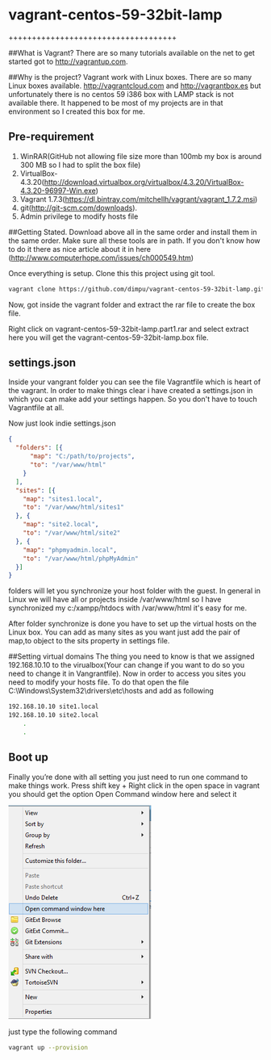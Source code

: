 # vagrant-centos-59-32bit-lamp
++++++++++++++++++++++++++++++++++++

##What is Vagrant?
There are so many tutorials available on the net to get started got to http://vagrantup.com.

##Why is the project?
Vagrant work with Linux boxes. There are so many Linux boxes available. http://vagrantcloud.com and
http://vagrantbox.es but unfortunately there is no centos 59 i386 box with LAMP stack is not available there. It happened to be most of my projects are in that environment so I created this box for me.

## Pre-requirement
1. WinRAR(GitHub not allowing file size more than 100mb my box is around 300 MB so I had to split the box file)
2. VirtualBox-4.3.20(http://download.virtualbox.org/virtualbox/4.3.20/VirtualBox-4.3.20-96997-Win.exe)
3. Vagrant 1.7.3(https://dl.bintray.com/mitchellh/vagrant/vagrant_1.7.2.msi)
4. git(http://git-scm.com/downloads).
5. Admin privilege to modify hosts file

##Getting Stated.
Download above all in the same order and install them in the same order. Make sure all these tools are in path. If you don't know how to do it there as nice article about it in here (http://www.computerhope.com/issues/ch000549.htm)

Once everything is setup. Clone this this project using git tool.

```bash
vagrant clone https://github.com/dimpu/vagrant-centos-59-32bit-lamp.git

```

Now, got inside the vagrant folder and extract the rar file to create the box file.

Right click on vagrant-centos-59-32bit-lamp.part1.rar and select extract here you will get the vagrant-centos-59-32bit-lamp.box file.

## settings.json
Inside your vangrant folder you can see the file Vagrantfile which is heart of the vagrant. In order to make things clear i have created a settings.json in which you can make add your settings happen. So you don't have to touch Vagrantfile at all.

Now just look indie settings.json
```json
{
  "folders": [{
      "map": "C:/path/to/projects",
      "to": "/var/www/html"
    }
  ],
  "sites": [{
    "map": "sites1.local",
    "to": "/var/www/html/sites1"
  }, {
    "map": "site2.local",
    "to": "/var/www/html/site2"
  }, {
    "map": "phpmyadmin.local",
    "to": "/var/www/html/phpMyAdmin"
  }]
}
```
folders will let you synchronize your host folder with the guest. In general in Linux we will have all or projects inside /var/www/html so I have synchronized my  c:/xampp/htdocs with /var/www/html it's easy for me.

After folder synchronize is done you have to set up the virtual hosts on the Linux box. You can add as many sites as you want just add the pair of map,to object to the sits property in settings file.

##Setting virtual domains 
The thing you need to know is that we assigned 192.168.10.10 to the virualbox(Your can change if you want to do so you need to change it in Vangrantfile). Now in order to access you sites you need to modify your hosts file. To do that open the file C:\Windows\System32\drivers\etc\hosts and add as following

``` bash
192.168.10.10 site1.local
192.168.10.10 site2.local
 	.
 	.

```

## Boot up
Finally you’re done with all setting you just need to run one command to make things work.
Press shift key + Right click in the open space in vagrant you should get the option Open Command window here and select it

![Open cmd here](https://github.com/dimpu/vagrant-centos-59-32bit-lamp/raw/master/src/imgs/open-cmd-here.png )

just type the following command 

```bash
vagrant up --provision

```
